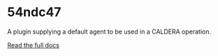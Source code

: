 # 54ndc47

A plugin supplying a default agent to be used in a CALDERA operation.

[Read the full docs](https://github.com/mitre/caldera/wiki/Plugin:-sandcat)